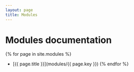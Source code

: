 ```yaml
---
layout: page
title: Modules
---
```

# Modules documentation
{% for page in site.modules %}
- [{{ page.title }}](modules/{{ page.key }})
{% endfor %}
